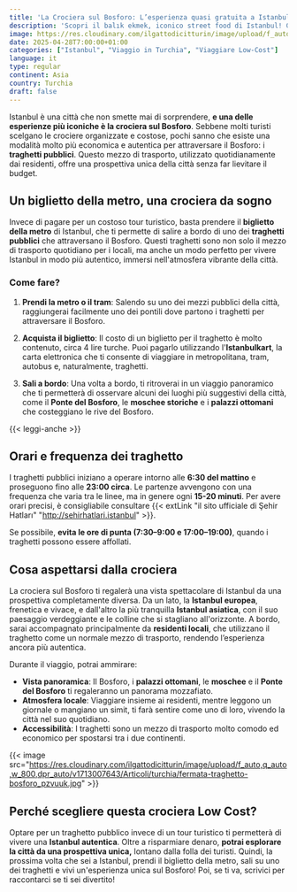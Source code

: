 ```yaml
---
title: 'La Crociera sul Bosforo: L’esperienza quasi gratuita a Istanbul che nessuno conosce!'
description: 'Scopri il balık ekmek, iconico street food di Istanbul! Gusta il panino con pesce fresco grigliato, cipolla, insalata e limone nei bazar o sul Bosforo. Esplora la tradizione culinaria turca con sapori autentici e low-cost!'
image: https://res.cloudinary.com/ilgattodicitturin/image/upload/f_auto,q_auto,w_800,dpr_auto/v1713007643/Articoli/turchia/vista-traghetto-bosforo_egcb0w.jpg
date: 2025-04-28T7:00:00+01:00
categories: ["Istanbul", "Viaggio in Turchia", "Viaggiare Low-Cost"]
language: it
type: regular   
continent: Asia
country: Turchia
draft: false
---
```

Istanbul è una città che non smette mai di sorprendere, **e una delle esperienze più iconiche è la crociera sul Bosforo**. Sebbene molti turisti scelgano le crociere organizzate e costose, pochi sanno che esiste una modalità molto più economica e autentica per attraversare il Bosforo: i **traghetti pubblici**. Questo mezzo di trasporto, utilizzato quotidianamente dai residenti, offre una prospettiva unica della città senza far lievitare il budget.

## Un biglietto della metro, una crociera da sogno
Invece di pagare per un costoso tour turistico, basta prendere il **biglietto della metro** di Istanbul, che ti permette di salire a bordo di uno dei **traghetti pubblici** che attraversano il Bosforo. Questi traghetti sono non solo il mezzo di trasporto quotidiano per i locali, ma anche un modo perfetto per vivere Istanbul in modo più autentico, immersi nell'atmosfera vibrante della città.

### Come fare?
1. **Prendi la metro o il tram**: Salendo su uno dei mezzi pubblici della città, raggiungerai facilmente uno dei pontili dove partono i traghetti per attraversare il Bosforo.
   
2. **Acquista il biglietto**: Il costo di un biglietto per il traghetto è molto contenuto, circa 4 lire turche. Puoi pagarlo utilizzando l'**Istanbulkart**, la carta elettronica che ti consente di viaggiare in metropolitana, tram, autobus e, naturalmente, traghetti.

3. **Sali a bordo**: Una volta a bordo, ti ritroverai in un viaggio panoramico che ti permetterà di osservare alcuni dei luoghi più suggestivi della città, come il **Ponte del Bosforo**, le **moschee storiche** e i **palazzi ottomani** che costeggiano le rive del Bosforo.

{{< leggi-anche >}}

## Orari e frequenza dei traghetto
I traghetti pubblici iniziano a operare intorno alle **6:30 del mattino** e proseguono fino alle **23:00 circa**. Le partenze avvengono con una frequenza che varia tra le linee, ma in genere ogni **15-20 minuti**. Per avere orari precisi, è consigliabile consultare {{< extLink "il sito ufficiale di Şehir Hatları" "http://sehirhatlari.istanbul" >}}.

Se possibile, **evita le ore di punta (7:30–9:00 e 17:00–19:00)**, quando i traghetti possono essere affollati.

## Cosa aspettarsi dalla crociera
La crociera sul Bosforo ti regalerà una vista spettacolare di Istanbul da una prospettiva completamente diversa. Da un lato, la **Istanbul europea**, frenetica e vivace, e dall'altro la più tranquilla **Istanbul asiatica**, con il suo paesaggio verdeggiante e le colline che si stagliano all'orizzonte. A bordo, sarai accompagnato principalmente da **residenti locali**, che utilizzano il traghetto come un normale mezzo di trasporto, rendendo l’esperienza ancora più autentica.

Durante il viaggio, potrai ammirare:

- **Vista panoramica**: Il Bosforo, i **palazzi ottomani**, le **moschee** e il **Ponte del Bosforo** ti regaleranno un panorama mozzafiato.
- **Atmosfera locale**: Viaggiare insieme ai residenti, mentre leggono un giornale o mangiano un simit, ti farà sentire come uno di loro, vivendo la città nel suo quotidiano.
- **Accessibilità**: I traghetti sono un mezzo di trasporto molto comodo ed economico per spostarsi tra i due continenti.

{{< image src="https://res.cloudinary.com/ilgattodicitturin/image/upload/f_auto,q_auto,w_800,dpr_auto/v1713007643/Articoli/turchia/fermata-traghetto-bosforo_pzvuuk.jpg" >}}

## Perché scegliere questa crociera Low Cost?
Optare per un traghetto pubblico invece di un tour turistico ti permetterà di vivere una **Istanbul autentica**. Oltre a risparmiare denaro, **potrai esplorare la città da una prospettiva unica,** lontano dalla folla dei turisti. 
Quindi, la prossima volta che sei a Istanbul, prendi il biglietto della metro, sali su uno dei traghetti e vivi un'esperienza unica sul Bosforo! Poi, se ti va, scrivici per raccontarci se ti sei divertito!
